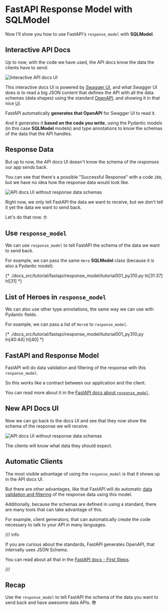 # FastAPI Response Model with SQLModel

Now I'll show you how to use FastAPI's `response_model` with **SQLModel**.

## Interactive API Docs

Up to now, with the code we have used, the API docs know the data the clients have to send:

<img class="shadow" alt="Interactive API docs UI" src="/img/tutorial/fastapi/simple-hero-api/image01.png">

This interactive docs UI is powered by <a href="https://github.com/swagger-api/swagger-ui" class="external-link" target="_blank">Swagger UI</a>, and what Swagger UI does is to read a big JSON content that defines the API with all the data schemas (data shapes) using the standard <a href="https://github.com/OAI/OpenAPI-Specification/blob/main/versions/3.0.3.md" class="external-link" target="_blank">OpenAPI</a>, and showing it in that nice <abbr title="User Interface">UI</abbr>.

FastAPI automatically **generates that OpenAPI** for Swagger UI to read it.

And it generates it **based on the code you write**, using the Pydantic models (in this case **SQLModel** models) and type annotations to know the schemas of the data that the API handles.

## Response Data

But up to now, the API docs UI doesn't know the schema of the *responses* our app sends back.

You can see that there's a possible "Successful Response" with a code `200`, but we have no idea how the response data would look like.

<img class="shadow" alt="API docs UI without response data schemas" src="/img/tutorial/fastapi/response-model/image01.png">

Right now, we only tell FastAPI the data we want to receive, but we don't tell it yet the data we want to send back.

Let's do that now. 🤓

## Use `response_model`

We can use `response_model` to tell FastAPI the schema of the data we want to send back.

For example, we can pass the same `Hero` **SQLModel** class (because it is also a Pydantic model):

{* ./docs_src/tutorial/fastapi/response_model/tutorial001_py310.py ln[31:37] hl[31] *}

## List of Heroes in `response_model`

We can also use other type annotations, the same way we can use with Pydantic fields.

For example, we can pass a list of `Hero`s to `response_model`.

{* ./docs_src/tutorial/fastapi/response_model/tutorial001_py310.py ln[40:44] hl[40] *}

## FastAPI and Response Model

FastAPI will do data validation and filtering of the response with this `response_model`.

So this works like a contract between our application and the client.

You can read more about it in the <a href="https://fastapi.tiangolo.com/tutorial/response-model/" class="external-link" target="_blank">FastAPI docs about `response_model`</a>.

## New API Docs UI

Now we can go back to the docs UI and see that they now show the schema of the response we will receive.

<img class="shadow" alt="API docs UI without response data schemas" src="/img/tutorial/fastapi/response-model/image02.png">

The clients will know what data they should expect.

## Automatic Clients

The most visible advantage of using the `response_model` is that it shows up in the API docs UI.

But there are other advantages, like that FastAPI will do automatic <a href="https://fastapi.tiangolo.com/tutorial/response-model/" class="external-link" target="_blank">data validation and filtering</a> of the response data using this model.

Additionally, because the schemas are defined in using a standard, there are many tools that can take advantage of this.

For example, client generators, that can automatically create the code necessary to talk to your API in many languages.

/// info

If you are curious about the standards, FastAPI generates OpenAPI, that internally uses JSON Schema.

You can read about all that in the <a href="https://fastapi.tiangolo.com/tutorial/first-steps/#openapi" class="external-link" target="_blank">FastAPI docs - First Steps</a>.

///

## Recap

Use the `response_model` to tell FastAPI the schema of the data you want to send back and have awesome data APIs. 😎
